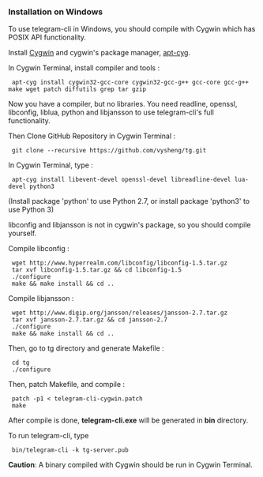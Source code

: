 ### Installation on Windows
To use telegram-cli in Windows, you should compile with Cygwin which has POSIX API functionality.

Install [Cygwin](https://www.cygwin.com/) and cygwin's package manager, [apt-cyg](https://github.com/transcode-open/apt-cyg).

In Cygwin Terminal, install compiler and tools :

     apt-cyg install cygwin32-gcc-core cygwin32-gcc-g++ gcc-core gcc-g++ make wget patch diffutils grep tar gzip

Now you have a compiler, but no libraries. You need readline, openssl, libconfig, liblua, python and libjansson to use telegram-cli's full functionality.


Then Clone GitHub Repository in Cygwin Terminal :

     git clone --recursive https://github.com/vysheng/tg.git


In Cygwin Terminal, type : 

     apt-cyg install libevent-devel openssl-devel libreadline-devel lua-devel python3
(Install package 'python' to use Python 2.7, or install package 'python3' to use Python 3)

libconfig and libjansson is not in cygwin's package, so you should compile yourself.

Compile libconfig :
     
     wget http://www.hyperrealm.com/libconfig/libconfig-1.5.tar.gz
     tar xvf libconfig-1.5.tar.gz && cd libconfig-1.5
     ./configure
     make && make install && cd ..

Compile libjansson :

     wget http://www.digip.org/jansson/releases/jansson-2.7.tar.gz
     tar xvf jansson-2.7.tar.gz && cd jansson-2.7
     ./configure
     make && make install && cd ..

Then, go to tg directory and generate Makefile :

     cd tg
     ./configure
     
Then, patch Makefile, and compile :

     patch -p1 < telegram-cli-cygwin.patch
     make

After compile is done, **telegram-cli.exe** will be generated in **bin** directory.

To run telegram-cli, type
     
     bin/telegram-cli -k tg-server.pub

**Caution**: A binary compiled with Cygwin should be run in Cygwin Terminal.
